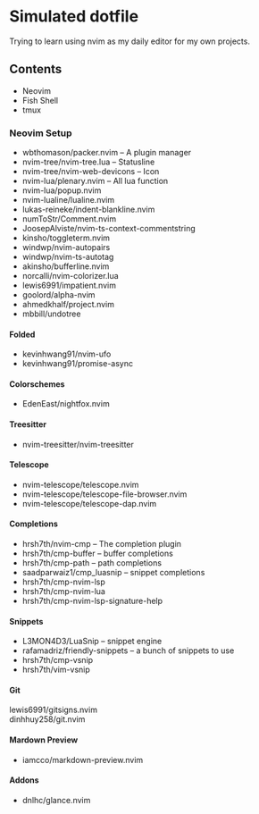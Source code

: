 # Simulated dotfile

Trying to learn using nvim as my daily editor for my own projects.

## Contents

- Neovim
- Fish Shell
- tmux

### Neovim Setup

- wbthomason/packer.nvim – A plugin manager
- nvim-tree/nvim-tree.lua – Statusline
- nvim-tree/nvim-web-devicons – Icon
- nvim-lua/plenary.nvim – All lua function
- nvim-lua/popup.nvim
- nvim-lualine/lualine.nvim
- lukas-reineke/indent-blankline.nvim
- numToStr/Comment.nvim
- JoosepAlviste/nvim-ts-context-commentstring
- kinsho/toggleterm.nvim
- windwp/nvim-autopairs
- windwp/nvim-ts-autotag
- akinsho/bufferline.nvim
- norcalli/nvim-colorizer.lua
- lewis6991/impatient.nvim
- goolord/alpha-nvim
- ahmedkhalf/project.nvim
- mbbill/undotree

#### Folded

- kevinhwang91/nvim-ufo
- kevinhwang91/promise-async

#### Colorschemes

- EdenEast/nightfox.nvim

#### Treesitter

- nvim-treesitter/nvim-treesitter

#### Telescope

- nvim-telescope/telescope.nvim
- nvim-telescope/telescope-file-browser.nvim
- nvim-telescope/telescope-dap.nvim

#### Completions

- hrsh7th/nvim-cmp – The completion plugin
- hrsh7th/cmp-buffer – buffer completions
- hrsh7th/cmp-path – path completions
- saadparwaiz1/cmp_luasnip – snippet completions
- hrsh7th/cmp-nvim-lsp
- hrsh7th/cmp-nvim-lua
- hrsh7th/cmp-nvim-lsp-signature-help

#### Snippets

- L3MON4D3/LuaSnip – snippet engine
- rafamadriz/friendly-snippets – a bunch of snippets to use
- hrsh7th/cmp-vsnip
- hrsh7th/vim-vsnip

#### Git

lewis6991/gitsigns.nvim  
dinhhuy258/git.nvim

#### Mardown Preview

- iamcco/markdown-preview.nvim

#### Addons

- dnlhc/glance.nvim
